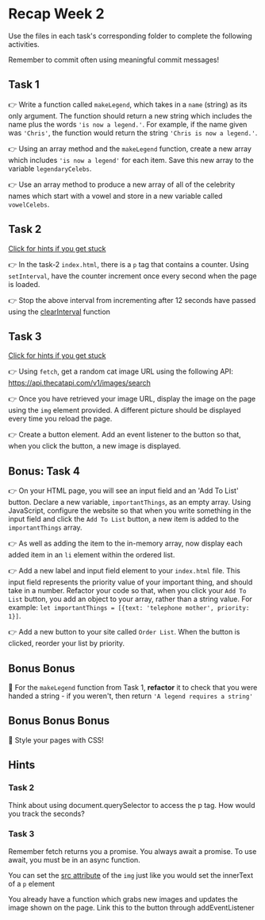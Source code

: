 # Recap Week 2

Use the files in each task's corresponding folder to complete the following activities.

Remember to commit often using meaningful commit messages!

## Task 1

👉 Write a function called `makeLegend`, which takes in a `name` (string) as its only argument. The function should return a new string which includes the name plus the words `'is now a legend.'`. For example, if the name given was `'Chris'`, the function would return the string `'Chris is now a legend.'`.

👉 Using an array method and the `makeLegend` function, create a new array which includes `'is now a legend'` for each item. Save this new array to the variable `legendaryCelebs`.

👉 Use an array method to produce a new array of all of the celebrity names which start with a vowel and store in a new variable called `vowelCelebs`.

## Task 2

[Click for hints if you get stuck](#hints)

👉 In the task-2 `index.html`, there is a `p` tag that contains a counter. Using `setInterval`, have the counter increment once every second when the page is loaded.

👉 Stop the above interval from incrementing after 12 seconds have passed using the [clearInterval](https://www.w3schools.com/jsref/met_win_clearinterval.asp) function

## Task 3

[Click for hints if you get stuck](#hints)

👉 Using `fetch`, get a random cat image URL using the following API: https://api.thecatapi.com/v1/images/search

👉 Once you have retrieved your image URL, display the image on the page using the `img` element provided. A different picture should be displayed every time you reload the page.

👉 Create a button element. Add an event listener to the button so that, when you click the button, a new image is displayed.

## Bonus: Task 4

👉 On your HTML page, you will see an input field and an 'Add To List' button. Declare a new variable, `importantThings`, as an empty array. Using JavaScript, configure the website so that when you write something in the input field and click the `Add To List` button, a new item is added to the `importantThings` array.

👉 As well as adding the item to the in-memory array, now display each added item in an `li` element within the ordered list.

👉 Add a new label and input field element to your `index.html` file. This input field represents the priority value of your important thing, and should take in a number. Refactor your code so that, when you click your `Add To List` button, you add an object to your array, rather than a string value. For example: `let importantThings = [{text: 'telephone mother', priority: 1}]`.

👉 Add a new button to your site called `Order List`. When the button is clicked, reorder your list by priority.

## Bonus Bonus

🎉 For the `makeLegend` function from Task 1, **refactor** it to check that you were handed a string - if you weren't, then return `'A legend requires a string'`

## Bonus Bonus Bonus

🎉 Style your pages with CSS!

## Hints

### Task 2

Think about using document.querySelector to access the p tag. How would you track the seconds?

### Task 3

Remember fetch returns you a promise. You always await a promise. To use await, you must be in an async function.

You can set the [src attribute](https://www.w3schools.com/jsref/met_win_clearinterval.asp) of the `img` just like you would set the innerText of a `p` element

You already have a function which grabs new images and updates the image shown on the page. Link this to the button through addEventListener
